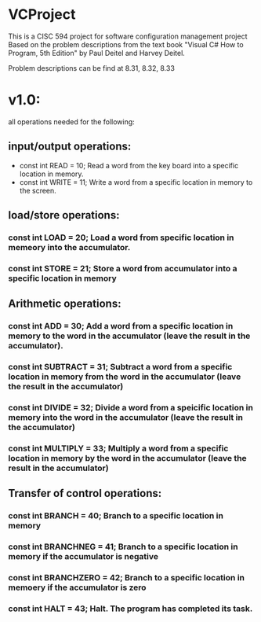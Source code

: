# VCProject
This is a CISC 594 project for software configuration management project
Based on the problem descriptions from the text book "Visual C# How to Program, 5th Edition" by Paul Deitel and Harvey Deitel.

Problem descriptions can be find at 8.31, 8.32, 8.33

# v1.0:
all operations needed for the following:
 ## input/output operations:
  - const int READ = 10; Read a word from the key board into a specific location in memory.
  - const int WRITE = 11; Write a word from a specific location in memory to the screen.
 ## load/store operations:
  ### const int LOAD = 20; Load a word from specific location in memeory into the accumulator.
  ### const int STORE = 21; Store a word from accumulator into a specific location in memory
 ## Arithmetic operations:
  ### const int ADD = 30; Add a word from a specific location in memory to the word in the accumulator (leave the result in the accumulator).
  ### const int SUBTRACT = 31; Subtract a word from a specific location in memory from the word in the accumulator (leave the result in the accumulator)
  ### const int DIVIDE = 32; Divide a word from a speicific location in memory into the word in the accumulator (leave the result in the accumulator)
  ### const int MULTIPLY = 33; Multiply a word from a specific location in memory by the word in the accumulator (leave the result in the accumulator)
 ## Transfer of control operations:
  ### const int BRANCH = 40; Branch to a specific location in memory
  ### const int BRANCHNEG = 41; Branch to a specific location in memory if the accumulator is negative
  ### const int BRANCHZERO = 42; Branch to a specific location in memoery if the accumulator is zero
  ### const int HALT = 43; Halt. The program has completed its task.

